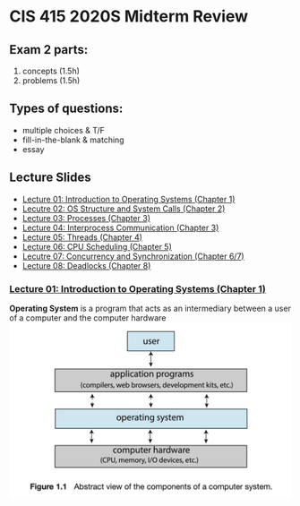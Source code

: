 # CIS 415 2020S Midterm Review

## Exam 2 parts:
 1. concepts (1.5h)
 2. problems (1.5h)
 
## Types of questions:
* multiple choices & T/F
* fill-in-the-blank & matching
* essay

## Lecture Slides
* [Lecture 01: Introduction to Operating Systems (Chapter 1)](https://github.com/missystem/cis415review/blob/master/lecture-1-introduction.pdf)
* [Lecutre 02: OS Structure and System Calls (Chapter 2)](https://github.com/missystem/cis415review/blob/master/lecture-2-structure.pdf)
* [Lecture 03: Processes (Chapter 3)](https://github.com/missystem/cis415review/blob/master/lecture-3-processes.pdf)
* [Lecture 04: Interprocess Communication (Chapter 3)](https://github.com/missystem/cis415review/blob/master/lecture-4-ipc.pdf)
* [Lecture 05: Threads (Chapter 4)](https://github.com/missystem/cis415review/blob/master/lecture-5-threads.pdf)
* [Lecture 06: CPU Scheduling (Chapter 5)](https://github.com/missystem/cis415review/blob/master/lecture-6-scheduling.pdf)
* [Lecutre 07: Concurrency and Synchronization (Chapter 6/7)](https://github.com/missystem/cis415review/blob/master/lecture-7-synchronization.pdf)
* [Lecture 08: Deadlocks (Chapter 8)](https://github.com/missystem/cis415review/blob/master/lecture-8-deadlocks.pdf)


### [Lecture 01: Introduction to Operating Systems (Chapter 1)](https://github.com/missystem/cis415review/blob/master/lecture-1-introduction.pdf)

**Operating System** is a program that acts as an intermediary between a user of a computer and the computer hardware
 <img src="https://github.com/missystem/cis415review/blob/master/Screen%20Shot%202020-05-01%20at%202.01.40%20PM.png">
  
